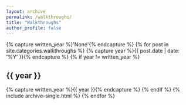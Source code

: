 ```yaml
---
layout: archive
permalink: /walkthroughs/
title: "Walkthroughs"
author_profile: false
---
```


{% capture written_year %}'None'{% endcapture %}
{% for post in site.categories.walkthroughs %}
{% capture year %}{{ post.date | date: '%Y' }}{% endcapture %}
{% if year != written_year %}
<h2 id="{{ year | slugify }}" class="archive__subtitle">{{ year }}</h2>
{% capture written_year %}{{ year }}{% endcapture %}
{% endif %}
{% include archive-single.html %}
{% endfor %}
